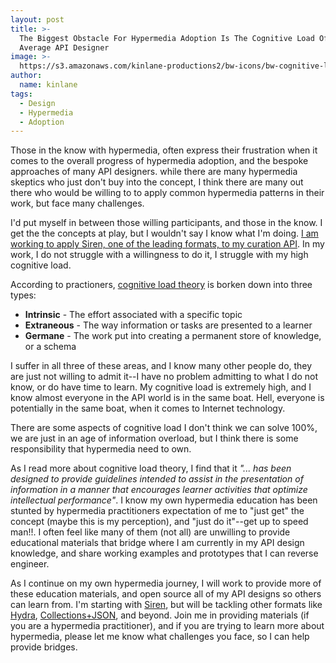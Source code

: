 ```yaml
---
layout: post
title: >-
  The Biggest Obstacle For Hypermedia Adoption Is The Cognitive Load Of The
  Average API Designer
image: >-
  https://s3.amazonaws.com/kinlane-productions2/bw-icons/bw-cognitive-load-hypermedia.png
author:
  name: kinlane
tags:
  - Design
  - Hypermedia
  - Adoption
---
```

Those in the know with hypermedia, often express their frustration when it comes to the overall progress of hypermedia adoption, and the bespoke approaches of many API designers. while there are many hypermedia skeptics who just don't buy into the concept, I think there are many out there who would be willing to to apply common hypermedia patterns in their work, but face many challenges.

I'd put myself in between those willing participants, and those in the know. I get the the concepts at play, but I wouldn't say I know what I'm doing. [I am working to apply Siren, one of the leading formats, to my curation API](http://apievangelist.com/2015/05/11/applying-a-little-hypermedia-is-helping-me-tighten-down-my-api-design-and-tell-a-better-api-story/). In my work, I do not struggle with a willingness to do it, I struggle with my high cognitive load. 

According to practioners, [cognitive load theory](https://en.wikipedia.org/wiki/Cognitive_load) is borken down into three types:

*   **Intrinsic** - The effort associated with a specific topic
*   **Extraneous** - The way information or tasks are presented to a learner
*   **Germane** - The work put into creating a permanent store of knowledge, or a schema

I suffer in all three of these areas, and I know many other people do, they are just not willing to admit it--I have no problem admitting to what I do not know, or do have time to learn. My cognitive load is extremely high, and I know almost everyone in the API world is in the same boat. Hell, everyone is potentially in the same boat, when it comes to Internet technology.

There are some aspects of cognitive load I don't think we can solve 100%, we are just in an age of information overload, but I think there is some responsibility that hypermedia need to own.  

As I read more about cognitive load theory, I find that it _"... has been designed to provide guidelines intended to assist in the presentation of information in a manner that encourages learner activities that optimize intellectual performance"_. I know my own hypermedia education has been stunted by hypermedia practitioners expectation of me to "just get" the concept (maybe this is my perception), and "just do it"--get up to speed man!!. I often feel like many of them (not all) are unwilling to provide educational materials that bridge where I am currently in my API design knowledge, and share working examples and prototypes that I can reverse engineer.

As I continue on my own hypermedia journey, I will work to provide more of these education materials, and open source all of my API designs so others can learn from. I'm starting with [Siren](https://github.com/kevinswiber/siren), but will be tackling other formats like [Hydra](http://www.markus-lanthaler.com/hydra/), [Collections+JSON](http://amundsen.com/media-types/collection/), and beyond. Join me in providing materials (if you are a hypermedia practitioner), and if you are trying to learn more about hypermedia, please let me know what challenges you face, so I can help provide bridges.